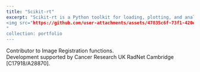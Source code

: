 ```yaml
---
title: "Scikit-rt"
excerpt: "Scikit-rt is a Python toolkit for loading, plotting, and analysing radiotherapy data in DICOM and NIfTI formats. It includes image registration via elastix and NiftyReg, single- and multi-atlas segmentation, and region-of-interest (ROI) comparisons.
<img src="https://github.com/user-attachments/assets/47835c6f-73f1-420e-95db-b60ab79fe939" />
"
collection: portfolio
---
```


Contributor to Image Registration functions. 
<br>
Development supported by Cancer Research UK RadNet Cambridge [C17918/A28870].

